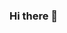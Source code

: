 ### Hi there 👋

<!--
**Elshlkany/Elshlkany** is a ✨ _special_ ✨ repository because its `README.md` (this file) appears on your GitHub profile.

Here are some ideas to get you started:

- Hi, I’m Elshlkany.
- 🌱 I’m currently learning Python and C++.
- 👯 I’m looking to collaborate different kind of codes that written better than I did , to learn from it and earn more knowledge.
- 🤔 I’m looking for help with coding and problems on hacker rank.
- 📫 How to reach me: you can reach me on seifelshlkanyse@gmai.com.
-->

